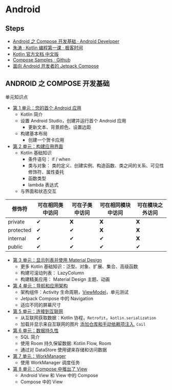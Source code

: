 # Android

## Steps

- [Android 之 Compose 开发基础 · Android Developer](https://developer.android.com/courses/android-basics-compose/course?hl=zh-cn)  
- [朱涛 · Kotlin 编程第一课 · 极客时间](https://time.geekbang.org/column/intro/100103401)
- [Kotlin 官方文档 中文版](https://book.kotlincn.net/)
- [Compose Samples · Github](https://github.com/android/compose-samples)
- [面向 Android 开发者的 Jetpack Compose](https://developer.android.com/courses/jetpack-compose/course?hl=zh-cn)

## ANDROID 之 COMPOSE 开发基础 

单元知识点

- [第 1 单元：您的首个 Android 应用](https://developer.android.com/courses/android-basics-compose/unit-1?hl=zh-cn)
    - Kotlin 简介
    - 设置 Android Studio，创建并运行首个 Android 应用
        - 更新文本、背景颜色、设置边距
    - 构建基本布局
        - 创建一个贺卡应用
- [第 2 单元：构建应用界面](https://developer.android.com/courses/android-basics-compose/unit-2?hl=zh-cn)
    - Kotlin 基础知识
        - 条件语句： if / when
        - 类与对象： 类的定义、创建实例、构造函数、类之间的关系、可见性修饰符、属性委托
        - 函数类型
        - lambda 表达式
    - 与界面和状态交互  
    
| 修饰符   | 可在相同类中访问 | 可在子类中访问 | 可在相同模块中访问 | 可在模块之外访问 |
|----------|------------------|----------------|--------------------|------------------|
| private  | ✔                | 𝗫              | 𝗫                  | 𝗫                |
| protected| ✔                | ✔              | 𝗫                  | 𝗫                |
| internal | ✔                | ✔              | ✔                  | 𝗫                |
| public   | ✔                | ✔              | ✔                  | ✔                |

- [第 3 单元：显示列表并使用 Material Design](https://developer.android.com/courses/android-basics-compose/unit-3?hl=zh-cn)
    - 更多 Kotlin 基础知识：泛型、对象、扩展、集合、高级函数
    - 构建可滚动列表： LazyColumn
    - 构建精美应用： Material Design 主题、动画
- [第 4 单元：导航和应用架构](https://developer.android.com/courses/android-basics-compose/unit-4?hl=zh-cn)
    - 架构组件：Activity 生命周期，[ViewModel](https://developer.android.com/codelabs/basic-android-kotlin-compose-viewmodel-and-state?hl=zh-cn#0)，单元测试
    - Jetpack Compose 中的 Navigation
    - 适应不同的屏幕尺寸
- [第 5 单元：连接到互联网](https://developer.android.com/courses/android-basics-compose/unit-5?hl=zh-cn)
    - 从互联网获取数据：Kotlin 协程，`Retrofit`，`kotlin.serialization`
    - 加载并显示来自互联网的图片 [添加仓库和手动依赖项注入](https://developer.android.com/codelabs/basic-android-kotlin-compose-add-repository?hl=zh-cn), `Coil`
- [第 6 单元：数据持久性](https://developer.android.com/courses/android-basics-compose/unit-6?hl=zh-cn)
    - SQL 简介
    - 使用 Room 持久保留数据: Kotlin Flow, Room
    - 通过对 DataStore 使用键来存储和访问数据
- [第 7 单元：WorkManager](https://developer.android.com/courses/android-basics-compose/unit-7?hl=zh-cn)
    - 使用 WorkManager 调度任务
- [第 8 单元：Compose 中推出了 View](https://developer.android.com/courses/android-basics-compose/unit-8?hl=zh-cn)
    - Android View 和 View 中的 Compose
    - Compose 中的 View

